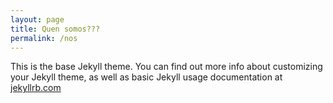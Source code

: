 ```yaml
---
layout: page
title: Quen somos???
permalink: /nos
---
```


This is the base Jekyll theme. You can find out more info about customizing your Jekyll theme, as well as basic Jekyll usage documentation at [jekyllrb.com](http://jekyllrb.com/)
